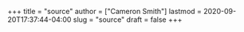 +++
title = "source"
author = ["Cameron Smith"]
lastmod = 2020-09-20T17:37:44-04:00
slug = "source"
draft = false
+++
